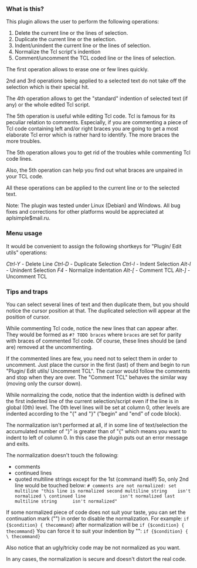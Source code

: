 

### What is this?

This plugin allows the user to perform the following operations:

  1) Delete the current line or the lines of selection.
  2) Duplicate the current line or the selection.
  3) Indent/unindent the current line or the lines of selection.
  4) Normalize the Tcl script's indention
  5) Comment/uncomment the TCL coded line or the lines of selection.

The first operation allows to erase one or few lines quickly.

2nd and 3rd operations being applied to a selected text do not take off the selection which is their special hit.

The 4th operation allows to get the "standard" indention of selected text (if any) or the whole edited Tcl script.

The 5th operation is useful while editing Tcl code. Tcl is famous for its peculiar relation to comments. Especially, if you are commenting a piece of Tcl code containing left and/or right braces you are going to get a most elaborate Tcl error which is rather hard to identify. The more braces the more troubles.

The 5th operation allows you to get rid of the troubles while commenting Tcl code lines.

Also, the 5th operation can help you find out what braces are unpaired in your TCL code.

All these operations can be applied to the current line or to the selected text.

Note:
The plugin was tested under Linux (Debian) and Windows. All bug fixes and corrections for other platforms would be appreciated at aplsimple$mail.ru.


### Menu usage

It would be convenient to assign the following shortkeys for "Plugin/ Edit utils" operations:

  *Ctrl-Y* - Delete Line
  *Ctrl-D* - Duplicate Selection
  *Ctrl-I* - Indent Selection
  *Alt-I*  - Unindent Selection
  *F4*     - Normalize indentation
  *Alt-[*  - Comment TCL
  *Alt-]*  - Uncomment TCL


### Tips and traps

You can select several lines of text and then duplicate them, but you should notice the cursor position at that. The duplicated selection will appear at the position of cursor.

While commenting Tcl code, notice the new lines that can appear after. They would be formed as
  `#? TODO braces`
  where `braces` are set for parity with braces of commented Tcl code.
Of course, these lines should be (and are) removed at the uncommenting.

If the commented lines are few, you need not to select them in order to uncomment. Just place the cursor in the first (last) of them and begin to run "Plugin/ Edit utils/ Uncomment TCL". The cursor would follow the comments and stop when they are over. The "Comment TCL" behaves the similar way (moving only the cursor down).

While normalizing the code, notice that the indention width is defined with the first indented line of the current selection/script even if the line is in global (0th) level. The 0th level lines will be set at column 0, other levels are indented according to the "{" and "}" ("begin" and "end" of code block).

The normalization isn't performed at all, if in some line of text/selection the accumulated number of "}" is greater than of "{" which means you want to indent to left of column 0. In this case the plugin puts out an error message and exits.

The normalization doesn't touch the following:
 - comments
 - continued lines
 - quoted multiline strings except for the 1st (command itself)
So, only 2nd line would be touched below:
 `# comments are not normalized:
    set multiline "this line is normalized
  second multiline string    isn't normalized \
  continued line             isn't normalized
  last multiline string      isn't normalized"`

If some normalized piece of code does not suit your taste, you can set the continuation mark ("\") in order to disable the normalization. For example:
  `if {$condition} {
     thecommand}`
after normalization will be
  `if {$condition} {`
  `thecommand}`
You can force it to suit your indention by "\":
  `if {$condition} { \
     thecommand}`

Also notice that an ugly/tricky code may be not normalized as you want.

In any cases, the normalization is secure and doesn't distort the real code.

